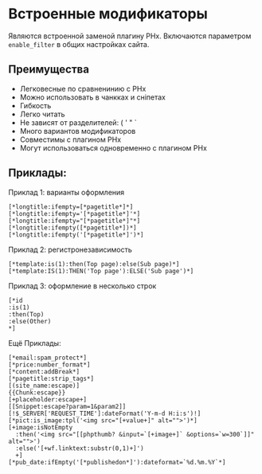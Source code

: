 # Встроенные модификаторы

Являются встроенной заменой плагину PHx.
Включаются параметром `enable_filter` в общих настройках сайта.

## Преимущества

+ Легковесные по сравненинию с PHx
+ Можно использовать в чанкках и сніпетах
+ Гибкость
+ Легко читать
+ Не зависят от разделителей: ( ' " `
+ Много вариантов модификаторов
+ Совместимы с плагином PHx
+ Могут использоваться одновременно с плагином PHx
	
## Приклады:

Приклад 1: варианты оформления

```
[*longtitle:ifempty=[*pagetitle*]*]
[*longtitle:ifempty='[*pagetitle*]'*]
[*longtitle:ifempty="[*pagetitle*]"*]
[*longtitle:ifempty([*pagetitle*])*]
[*longtitle:ifempty('[*pagetitle*]')*]
```

Приклад 2: регистронезависимость

```
[*template:is(1):then(Top page):else(Sub page)*]
[*template:IS(1):THEN('Top page'):ELSE('Sub page')*]
```

Приклад 3: оформление в несколько строк

```
[*id
:is(1)
:then(Top)
:else(Other)
*]
```

Ещё Приклады:

```
[*email:spam_protect*]
[*price:number_format*]
[*content:addBreak*]
[*pagetitle:strip_tags*]
[(site_name:escape)]
{{Chunk:escape}}
[+placeholder:escape+]
[[Snippet:escape?param=1&param2]]
[!$_SERVER['REQUEST_TIME']:dateFormat('Y-m-d H:i:s')!]
[*pict:is_image:tpl('<img src="[+value+]" alt="">')*]
[+image:isNotEmpty
  :then('<img src="[[phpthumb? &input=`[+image+]` &options=`w=300`]]" alt="">')
  :else('[+wf.linktext:substr(0,1)+]')
  +]
[*pub_date:ifEmpty('[*publishedon*]'):dateformat=`%d.%m.%Y`*]
```
